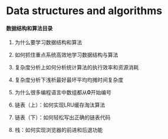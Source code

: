 # Data structures and algorithms
#### 数据结构和算法目录

1.  为什么要学习数据结构和算法
2.  如何抓住重点系统高效地学习数据结构与算法
3.  复杂度分析上如何分析统计算法的执行效率和资源消耗
4.  复杂度分析下浅析最好最坏平均均摊时间复杂度
5.  为什么很多编程语言中数组都从**0**开始编号

6. 链表（上）：如何实现LRU缓存淘汰算法
7. 链表（下）：如何轻松写出正确的链表代码
8. 栈：如何实现浏览器的前进和后退功能